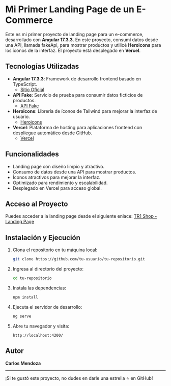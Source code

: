 # Mi Primer Landing Page de un E-Commerce

Este es mi primer proyecto de landing page para un e-commerce, desarrollado con **Angular 17.3.3**. En este proyecto, consumí datos desde una API, llamada fakeApi, para mostrar productos y utilicé **Heroicons** para los íconos de la interfaz. El proyecto está desplegado en **Vercel**.

## Tecnologías Utilizadas

- **Angular 17.3.3**: Framework de desarrollo frontend basado en TypeScript.
  - [Sitio Oficial](https://angular.io/)
- **API Fake**: Servicio de prueba para consumir datos ficticios de productos.
  - [API Fake](https://fakestoreapi.com/)
- **Heroicons**: Librería de íconos de Tailwind para mejorar la interfaz de usuario.
  - [Heroicons](https://heroicons.com/)
- **Vercel**: Plataforma de hosting para aplicaciones frontend con despliegue automático desde GitHub.
  - [Vercel](https://vercel.com/)

## Funcionalidades

- Landing page con diseño limpio y atractivo.
- Consumo de datos desde una API para mostrar productos.
- Íconos atractivos para mejorar la interfaz.
- Optimizado para rendimiento y escalabilidad.
- Desplegado en Vercel para acceso global.

## Acceso al Proyecto

Puedes acceder a la landing page desde el siguiente enlace: [TR1 Shop - Landing Page](https://tr1shop.vercel.app/)

## Instalación y Ejecución

1. Clona el repositorio en tu máquina local:
   ```sh
   git clone https://github.com/tu-usuario/tu-repositorio.git
   ```
2. Ingresa al directorio del proyecto:
   ```sh
   cd tu-repositorio
   ```
3. Instala las dependencias:
   ```sh
   npm install
   ```
4. Ejecuta el servidor de desarrollo:
   ```sh
   ng serve
   ```
5. Abre tu navegador y visita:
   ```
   http://localhost:4200/
   ```

## Autor

**Carlos Mendoza**

---

¡Si te gustó este proyecto, no dudes en darle una estrella ⭐ en GitHub!


